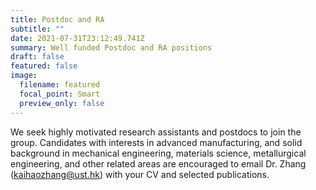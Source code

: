 ```yaml
---
title: Postdoc and RA
subtitle: ""
date: 2021-07-31T23:12:49.741Z
summary: Well funded Postdoc and RA positions
draft: false
featured: false
image:
  filename: featured
  focal_point: Smart
  preview_only: false
---
```

We seek highly motivated research assistants and postdocs to join the group. Candidates with interests in advanced manufacturing, and solid background in mechanical engineering, materials science, metallurgical engineering, and other related areas are encouraged to email Dr. Zhang (kaihaozhang@ust.hk) with your CV and selected publications.
